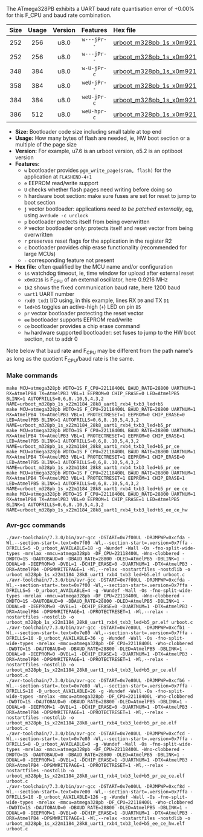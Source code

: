 The ATmega328PB exhibits a UART baud rate quantisation error of +0.00% for this F_CPU and baud rate combination.

|Size|Usage|Version|Features|Hex file|
|:-:|:-:|:-:|:-:|:--|
|252|256|u8.0|`w---jPr--`|[urboot_m328pb_1s_x0m9216_1k2_uart1_rxb4_txb3_led+b5.hex](https://raw.githubusercontent.com/stefanrueger/urboot.hex/main/boards/uno/atmega328pb/watchdog_1_s/external_oscillator_x/%2B0m921600_hz/%2B%2B%2B1k2_baud/uart1_rxb4_txb3/led%2Bb5/urboot_m328pb_1s_x0m9216_1k2_uart1_rxb4_txb3_led%2Bb5.hex)|
|252|256|u8.0|`w---jPr--`|[urboot_m328pb_1s_x0m9216_1k2_uart1_rxb4_txb3_led+b5_pr.hex](https://raw.githubusercontent.com/stefanrueger/urboot.hex/main/boards/uno/atmega328pb/watchdog_1_s/external_oscillator_x/%2B0m921600_hz/%2B%2B%2B1k2_baud/uart1_rxb4_txb3/led%2Bb5/urboot_m328pb_1s_x0m9216_1k2_uart1_rxb4_txb3_led%2Bb5_pr.hex)|
|348|384|u8.0|`w-U-jPr-c`|[urboot_m328pb_1s_x0m9216_1k2_uart1_rxb4_txb3_led+b5_pr_ce.hex](https://raw.githubusercontent.com/stefanrueger/urboot.hex/main/boards/uno/atmega328pb/watchdog_1_s/external_oscillator_x/%2B0m921600_hz/%2B%2B%2B1k2_baud/uart1_rxb4_txb3/led%2Bb5/urboot_m328pb_1s_x0m9216_1k2_uart1_rxb4_txb3_led%2Bb5_pr_ce.hex)|
|358|384|u8.0|`weU-jPr--`|[urboot_m328pb_1s_x0m9216_1k2_uart1_rxb4_txb3_led+b5_pr_ee.hex](https://raw.githubusercontent.com/stefanrueger/urboot.hex/main/boards/uno/atmega328pb/watchdog_1_s/external_oscillator_x/%2B0m921600_hz/%2B%2B%2B1k2_baud/uart1_rxb4_txb3/led%2Bb5/urboot_m328pb_1s_x0m9216_1k2_uart1_rxb4_txb3_led%2Bb5_pr_ee.hex)|
|384|384|u8.0|`weU-jPr-c`|[urboot_m328pb_1s_x0m9216_1k2_uart1_rxb4_txb3_led+b5_pr_ee_ce.hex](https://raw.githubusercontent.com/stefanrueger/urboot.hex/main/boards/uno/atmega328pb/watchdog_1_s/external_oscillator_x/%2B0m921600_hz/%2B%2B%2B1k2_baud/uart1_rxb4_txb3/led%2Bb5/urboot_m328pb_1s_x0m9216_1k2_uart1_rxb4_txb3_led%2Bb5_pr_ee_ce.hex)|
|386|512|u8.0|`weU-hpr-c`|[urboot_m328pb_1s_x0m9216_1k2_uart1_rxb4_txb3_led+b5_ee_ce_hw.hex](https://raw.githubusercontent.com/stefanrueger/urboot.hex/main/boards/uno/atmega328pb/watchdog_1_s/external_oscillator_x/%2B0m921600_hz/%2B%2B%2B1k2_baud/uart1_rxb4_txb3/led%2Bb5/urboot_m328pb_1s_x0m9216_1k2_uart1_rxb4_txb3_led%2Bb5_ee_ce_hw.hex)|

- **Size:** Bootloader code size including small table at top end
- **Usage:** How many bytes of flash are needed, ie, HW boot section or a multiple of the page size
- **Version:** For example, u7.6 is an urboot version, o5.2 is an optiboot version
- **Features:**
  + `w` bootloader provides `pgm_write_page(sram, flash)` for the application at `FLASHEND-4+1`
  + `e` EEPROM read/write support
  + `U` checks whether flash pages need writing before doing so
  + `h` hardware boot section: make sure fuses are set for reset to jump to boot section
  + `j` vector bootloader: applications *need to be patched externally*, eg, using `avrdude -c urclock`
  + `p` bootloader protects itself from being overwritten
  + `P` vector bootloader only: protects itself and reset vector from being overwritten
  + `r` preserves reset flags for the application in the register R2
  + `c` bootloader provides chip erase functionality (recommended for large MCUs)
  + `-` corresponding feature not present
- **Hex file:** often qualified by the MCU name and/or configuration
  + `1s` watchdog timeout, ie, time window for upload after external reset
  + `x0m9216` is F<sub>CPU</sub> of an external oscillator, here 0.9216 MHz
  + `1k2` shows the fixed communication baud rate, here 1200 baud
  + `uart1` UART number
  + `rxd0 txd1` I/O using, in this example, lines RX `D0` and TX `D1`
  + `led+b5` toggles an active-high (`+`) LED on pin `B5`
  + `pr` vector bootloader protecting the reset vector
  + `ee` bootloader supports EEPROM read/write
  + `ce` bootloader provides a chip erase command
  + `hw` hardware supported bootloader: set fuses to jump to the HW boot section, not to addr 0


Note below that baud rate and F<sub>CPU</sub> may be different from the path name's as long as the quotient F<sub>CPU</sub>/baud rate is the same.

### Make commands
```
make MCU=atmega328pb WDTO=1S F_CPU=22118400L BAUD_RATE=28800 UARTNUM=1 RX=AtmelPB4 TX=AtmelPB3 VBL=1 EEPROM=0 CHIP_ERASE=0 LED=AtmelPB5 BLINK=1 AUTOFRILLS=0,6,8..10,5,4,3,2 NAME=urboot_m328pb_1s_x22m1184_28k8_uart1_rxb4_txb3_led+b5
make MCU=atmega328pb WDTO=1S F_CPU=22118400L BAUD_RATE=28800 UARTNUM=1 RX=AtmelPB4 TX=AtmelPB3 VBL=1 PROTECTRESET=1 EEPROM=0 CHIP_ERASE=0 LED=AtmelPB5 BLINK=1 AUTOFRILLS=0,6,8..10,5,4,3,2 NAME=urboot_m328pb_1s_x22m1184_28k8_uart1_rxb4_txb3_led+b5_pr
make MCU=atmega328pb WDTO=1S F_CPU=22118400L BAUD_RATE=28800 UARTNUM=1 RX=AtmelPB4 TX=AtmelPB3 VBL=1 PROTECTRESET=1 EEPROM=0 CHIP_ERASE=1 LED=AtmelPB5 BLINK=1 AUTOFRILLS=0,6,8..10,5,4,3,2 NAME=urboot_m328pb_1s_x22m1184_28k8_uart1_rxb4_txb3_led+b5_pr_ce
make MCU=atmega328pb WDTO=1S F_CPU=22118400L BAUD_RATE=28800 UARTNUM=1 RX=AtmelPB4 TX=AtmelPB3 VBL=1 PROTECTRESET=1 EEPROM=1 CHIP_ERASE=0 LED=AtmelPB5 BLINK=1 AUTOFRILLS=0,6,8..10,5,4,3,2 NAME=urboot_m328pb_1s_x22m1184_28k8_uart1_rxb4_txb3_led+b5_pr_ee
make MCU=atmega328pb WDTO=1S F_CPU=22118400L BAUD_RATE=28800 UARTNUM=1 RX=AtmelPB4 TX=AtmelPB3 VBL=1 PROTECTRESET=1 EEPROM=1 CHIP_ERASE=1 LED=AtmelPB5 BLINK=1 AUTOFRILLS=0,6,8..10,5,4,3,2 NAME=urboot_m328pb_1s_x22m1184_28k8_uart1_rxb4_txb3_led+b5_pr_ee_ce
make MCU=atmega328pb WDTO=1S F_CPU=22118400L BAUD_RATE=28800 UARTNUM=1 RX=AtmelPB4 TX=AtmelPB3 VBL=0 EEPROM=1 CHIP_ERASE=1 LED=AtmelPB5 BLINK=1 AUTOFRILLS=0,6,8..10,5,4,3,2 NAME=urboot_m328pb_1s_x22m1184_28k8_uart1_rxb4_txb3_led+b5_ee_ce_hw
```

### Avr-gcc commands
```
./avr-toolchain/7.3.0/bin/avr-gcc -DSTART=0x7f00UL -DRJMPWP=0xcfda -Wl,--section-start=.text=0x7f00 -Wl,--section-start=.version=0x7ffa -DFRILLS=5 -D_urboot_AVAILABLE=18 -g -Wundef -Wall -Os -fno-split-wide-types -mrelax -mmcu=atmega328pb -DF_CPU=22118400L -Wno-clobbered -DWDTO=1S -DAUTOBAUD=0 -DBAUD_RATE=28800 -DLED=AtmelPB5 -DBLINK=1 -DDUAL=0 -DEEPROM=0 -DVBL=1 -DCHIP_ERASE=0 -DUARTNUM=1 -DTX=AtmelPB3 -DRX=AtmelPB4 -DPGMWRITEPAGE=1 -Wl,--relax -nostartfiles -nostdlib -o urboot_m328pb_1s_x22m1184_28k8_uart1_rxb4_txb3_led+b5.elf urboot.c
./avr-toolchain/7.3.0/bin/avr-gcc -DSTART=0x7f00UL -DRJMPWP=0xcfda -Wl,--section-start=.text=0x7f00 -Wl,--section-start=.version=0x7ffa -DFRILLS=5 -D_urboot_AVAILABLE=4 -g -Wundef -Wall -Os -fno-split-wide-types -mrelax -mmcu=atmega328pb -DF_CPU=22118400L -Wno-clobbered -DWDTO=1S -DAUTOBAUD=0 -DBAUD_RATE=28800 -DLED=AtmelPB5 -DBLINK=1 -DDUAL=0 -DEEPROM=0 -DVBL=1 -DCHIP_ERASE=0 -DUARTNUM=1 -DTX=AtmelPB3 -DRX=AtmelPB4 -DPGMWRITEPAGE=1 -DPROTECTRESET=1 -Wl,--relax -nostartfiles -nostdlib -o urboot_m328pb_1s_x22m1184_28k8_uart1_rxb4_txb3_led+b5_pr.elf urboot.c
./avr-toolchain/7.3.0/bin/avr-gcc -DSTART=0x7e80UL -DRJMPWP=0xcfb1 -Wl,--section-start=.text=0x7e80 -Wl,--section-start=.version=0x7ffa -DFRILLS=10 -D_urboot_AVAILABLE=36 -g -Wundef -Wall -Os -fno-split-wide-types -mrelax -mmcu=atmega328pb -DF_CPU=22118400L -Wno-clobbered -DWDTO=1S -DAUTOBAUD=0 -DBAUD_RATE=28800 -DLED=AtmelPB5 -DBLINK=1 -DDUAL=0 -DEEPROM=0 -DVBL=1 -DCHIP_ERASE=1 -DUARTNUM=1 -DTX=AtmelPB3 -DRX=AtmelPB4 -DPGMWRITEPAGE=1 -DPROTECTRESET=1 -Wl,--relax -nostartfiles -nostdlib -o urboot_m328pb_1s_x22m1184_28k8_uart1_rxb4_txb3_led+b5_pr_ce.elf urboot.c
./avr-toolchain/7.3.0/bin/avr-gcc -DSTART=0x7e80UL -DRJMPWP=0xcfb6 -Wl,--section-start=.text=0x7e80 -Wl,--section-start=.version=0x7ffa -DFRILLS=10 -D_urboot_AVAILABLE=26 -g -Wundef -Wall -Os -fno-split-wide-types -mrelax -mmcu=atmega328pb -DF_CPU=22118400L -Wno-clobbered -DWDTO=1S -DAUTOBAUD=0 -DBAUD_RATE=28800 -DLED=AtmelPB5 -DBLINK=1 -DDUAL=0 -DEEPROM=1 -DVBL=1 -DCHIP_ERASE=0 -DUARTNUM=1 -DTX=AtmelPB3 -DRX=AtmelPB4 -DPGMWRITEPAGE=1 -DPROTECTRESET=1 -Wl,--relax -nostartfiles -nostdlib -o urboot_m328pb_1s_x22m1184_28k8_uart1_rxb4_txb3_led+b5_pr_ee.elf urboot.c
./avr-toolchain/7.3.0/bin/avr-gcc -DSTART=0x7e80UL -DRJMPWP=0xcfcd -Wl,--section-start=.text=0x7e80 -Wl,--section-start=.version=0x7ffa -DFRILLS=8 -D_urboot_AVAILABLE=0 -g -Wundef -Wall -Os -fno-split-wide-types -mrelax -mmcu=atmega328pb -DF_CPU=22118400L -Wno-clobbered -DWDTO=1S -DAUTOBAUD=0 -DBAUD_RATE=28800 -DLED=AtmelPB5 -DBLINK=1 -DDUAL=0 -DEEPROM=1 -DVBL=1 -DCHIP_ERASE=1 -DUARTNUM=1 -DTX=AtmelPB3 -DRX=AtmelPB4 -DPGMWRITEPAGE=1 -DPROTECTRESET=1 -Wl,--relax -nostartfiles -nostdlib -o urboot_m328pb_1s_x22m1184_28k8_uart1_rxb4_txb3_led+b5_pr_ee_ce.elf urboot.c
./avr-toolchain/7.3.0/bin/avr-gcc -DSTART=0x7e00UL -DRJMPWP=0xcf8d -Wl,--section-start=.text=0x7e00 -Wl,--section-start=.version=0x7ffa -DFRILLS=10 -D_urboot_AVAILABLE=126 -g -Wundef -Wall -Os -fno-split-wide-types -mrelax -mmcu=atmega328pb -DF_CPU=22118400L -Wno-clobbered -DWDTO=1S -DAUTOBAUD=0 -DBAUD_RATE=28800 -DLED=AtmelPB5 -DBLINK=1 -DDUAL=0 -DEEPROM=1 -DVBL=0 -DCHIP_ERASE=1 -DUARTNUM=1 -DTX=AtmelPB3 -DRX=AtmelPB4 -DPGMWRITEPAGE=1 -Wl,--relax -nostartfiles -nostdlib -o urboot_m328pb_1s_x22m1184_28k8_uart1_rxb4_txb3_led+b5_ee_ce_hw.elf urboot.c
```

